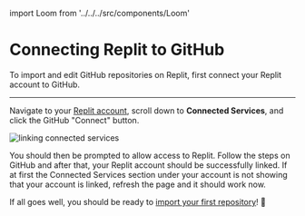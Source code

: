 import Loom from '../../../src/components/Loom'

# Connecting Replit to GitHub

To import and edit GitHub repositories on Replit, first connect your Replit account to GitHub.

<Loom id="9d8c3eb731c14e369e73edb12bc6d539"/>

---

Navigate to your [Replit account](https://replit.com/account), scroll down to **Connected Services**, and click the GitHub "Connect" button.

![linking connected services](https://docimg.replit.com/gh/images/connected-services.png)

You should then be prompted to allow access to Replit. Follow the steps on GitHub and after that, your Replit account should be successfully linked. If at first the Connected Services section under your account is not showing that your account is linked, refresh the page and it should work now.

If all goes well, you should be ready to [import your first repository](/programming-ide/using-git-on-replit/import-repository)! 👏
